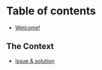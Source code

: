 # Table of contents

* [Welcome!](README.md)

## The Context

* [Issue & solution](the-context/issue-and-solution.md)
